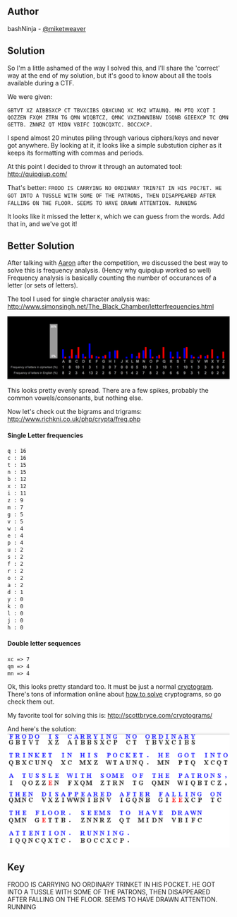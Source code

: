 ## Author
bashNinja - [@miketweaver](https://twitter.com/miketweaver)

## Solution

So I'm a little ashamed of the way I solved this, and I'll share the 'correct' way at the end of my solution, but it's good to know about all the tools available during a CTF.

We were given:

```
GBTVT XZ AIBBSXCP CT TBVXCIBS QBXCUNQ XC MXZ WTAUNQ. MN PTQ XCQT I QOZZEN FXQM ZTRN TG QMN WIQBTCZ, QMNC VXZIWWNIBNV IGQNB GIEEXCP TC QMN GETTB. ZNNRZ QT MIDN VBIFC IQQNCQXTC. BOCCXCP.
```

I spend almost 20 minutes piling through various ciphers/keys and never got anywhere. By looking at it, it looks like a simple substution cipher as it keeps its formatting with commas and periods. 

At this point I decided to throw it through an automated tool:
http://quipqiup.com/

That's better:
`FRODO IS CARRYING NO ORDINARY TRIN?ET IN HIS POC?ET. HE GOT INTO A TUSSLE WITH SOME OF THE PATRONS, THEN DISAPPEARED AFTER FALLING ON THE FLOOR. SEEMS TO HAVE DRAWN ATTENTION. RUNNING`

It looks like it missed the letter `K`, which we can guess from the words. Add that in, and we've got it!

## Better Solution

After talking with [Aaron](https://twitter.com/AaronToponce) after the competition, we discussed the best way to solve this is frequency analysis. (Hency why quipqiup worked so well) Frequency analysis is basically counting the number of occurances of a letter (or sets of letters). 

The tool I used for single character analysis was:
http://www.simonsingh.net/The_Black_Chamber/letterfrequencies.html

![single-letter-frequency](solution-files/single-letter-frequency.png)

This looks pretty evenly spread. There are a few spikes, probably the common vowels/consonants, but nothing else.

Now let's check out the bigrams and trigrams:
http://www.richkni.co.uk/php/crypta/freq.php


#### Single Letter frequencies
```
q : 16
c : 16
t : 15
n : 15
b : 12
x : 12
i : 11
z : 9
m : 7
g : 5
v : 5
w : 4
e : 4
p : 4
u : 2
s : 2
f : 2
r : 2
o : 2
a : 2
d : 1
y : 0
k : 0
l : 0
j : 0
h : 0
```
#### Double letter sequences
```
xc => 7
qm => 4
mn => 4
```

Ok, this looks pretty standard too. It must be just a normal [cryptogram](https://en.wikipedia.org/wiki/Cryptogram). There's tons of information online about [how to solve](http://www.cryptograms.org/tutorial.php) cryptograms, so go check them out.

My favorite tool for solving this is:
http://scottbryce.com/cryptograms/

And here's the solution:
![solutionfile-solved.png](solution-files/solutionfile-solved.png)

## Key
FRODO IS CARRYING NO ORDINARY TRINKET IN HIS POCKET. HE GOT INTO A TUSSLE WITH SOME OF THE PATRONS, THEN DISAPPEARED AFTER FALLING ON THE FLOOR. SEEMS TO HAVE DRAWN ATTENTION. RUNNING
